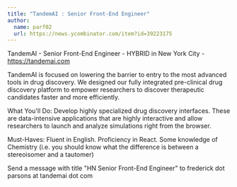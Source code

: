 ```yaml
---
title: "TandemAI : Senior Front-End Engineer"
author:
  name: parf02
  url: https://news.ycombinator.com/item?id=39223175
---
```

TandemAI - Senior Front-End Engineer - HYBRID in New York City - <a href="https:&#x2F;&#x2F;tandemai.com" rel="nofollow">https:&#x2F;&#x2F;tandemai.com</a>

TandemAI is focused on lowering the barrier to entry to the most advanced tools in drug discovery. We designed our fully integrated pre-clinical drug discovery platform to empower researchers to discover therapeutic candidates faster and more efficiently.

What You&#x27;ll Do: Develop highly specialized drug discovery interfaces. These are data-intensive applications that are highly interactive and allow researchers to launch and analyze simulations right from the browser.

Must-Haves: Fluent in English. Proficiency in React. Some knowledge of Chemistry (i.e. you should know what the difference is between a stereoisomer and a tautomer)

Send a message with title &quot;HN Senior Front-End Engineer&quot; to frederick dot parsons at tandemai dot com
